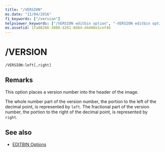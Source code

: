 ```yaml
---
title: "/VERSION"
ms.date: "11/04/2016"
f1_keywords: ["/version"]
helpviewer_keywords: ["/VERSION editbin option", "-VERSION editbin option", "VERSION editbin option"]
ms.assetid: 1fa08266-3088-4261-8d84-d4408e1cef46
---
```

# /VERSION

```
/VERSION:left[,right]
```

## Remarks

This option places a version number into the header of the image.

The whole number part of the version number, the portion to the left of the decimal point, is represented by `left`. The fractional part of the version number, the portion to the right of the decimal point, is represented by `right`.

## See also

- [EDITBIN Options](../../build/reference/editbin-options.md)
